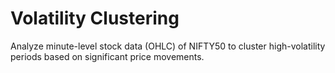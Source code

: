 # Volatility Clustering

Analyze minute-level stock data (OHLC) of NIFTY50 to cluster high-volatility periods based on significant price movements.
